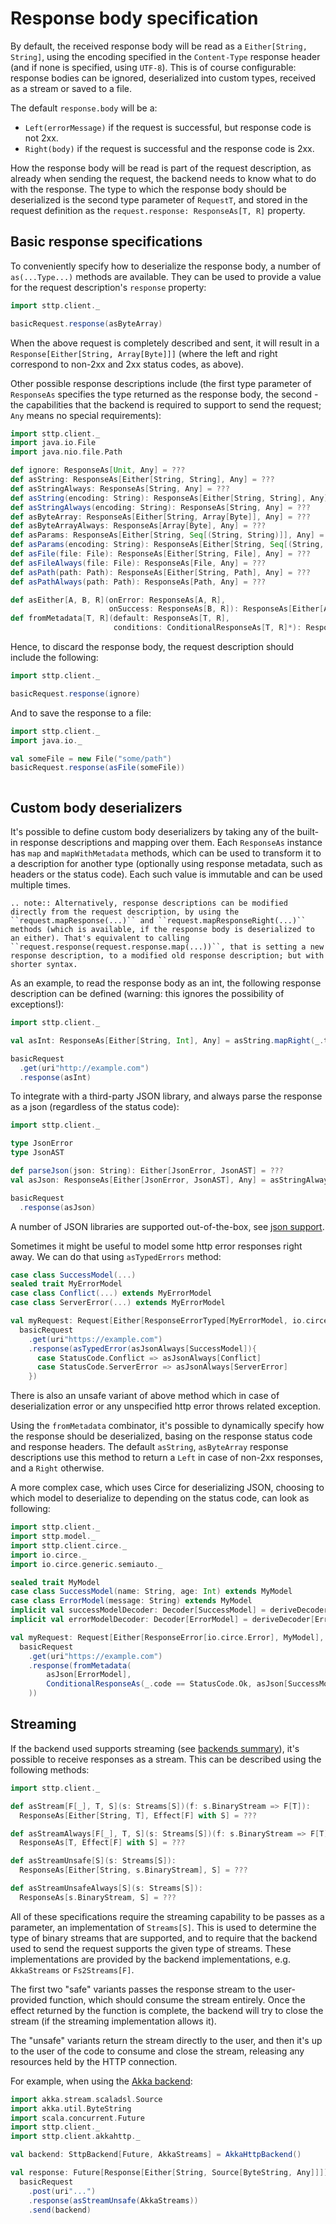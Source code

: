 # Response body specification

By default, the received response body will be read as a `Either[String, String]`, using the encoding specified in the `Content-Type` response header (and if none is specified, using `UTF-8`). This is of course configurable: response bodies can be ignored, deserialized into custom types, received as a stream or saved to a file.

The default `response.body` will be a:

* `Left(errorMessage)` if the request is successful, but response code is not 2xx.
* `Right(body)` if the request is successful and the response code is 2xx.

How the response body will be read is part of the request description, as already when sending the request, the backend needs to know what to do with the response. The type to which the response body should be deserialized is the second type parameter of `RequestT`, and stored in the request definition as the `request.response: ResponseAs[T, R]` property.

## Basic response specifications

To conveniently specify how to deserialize the response body, a number of `as(...Type...)` methods are available. They can be used to provide a value for the request description's `response` property:

```scala
import sttp.client._

basicRequest.response(asByteArray)
```

When the above request is completely described and sent, it will result in a `Response[Either[String, Array[Byte]]]` (where the left and right correspond to non-2xx and 2xx status codes, as above). 

Other possible response descriptions include (the first type parameter of `ResponseAs` specifies the type returned as the response body, the second - the capabilities that the backend is required to support to send the request; `Any` means no special requirements):

```scala
import sttp.client._
import java.io.File
import java.nio.file.Path

def ignore: ResponseAs[Unit, Any] = ???
def asString: ResponseAs[Either[String, String], Any] = ???
def asStringAlways: ResponseAs[String, Any] = ???
def asString(encoding: String): ResponseAs[Either[String, String], Any] = ???
def asStringAlways(encoding: String): ResponseAs[String, Any] = ???
def asByteArray: ResponseAs[Either[String, Array[Byte]], Any] = ???
def asByteArrayAlways: ResponseAs[Array[Byte], Any] = ???
def asParams: ResponseAs[Either[String, Seq[(String, String)]], Any] = ???
def asParams(encoding: String): ResponseAs[Either[String, Seq[(String, String)]], Any] = ???
def asFile(file: File): ResponseAs[Either[String, File], Any] = ???
def asFileAlways(file: File): ResponseAs[File, Any] = ???
def asPath(path: Path): ResponseAs[Either[String, Path], Any] = ???
def asPathAlways(path: Path): ResponseAs[Path, Any] = ???

def asEither[A, B, R](onError: ResponseAs[A, R], 
                      onSuccess: ResponseAs[B, R]): ResponseAs[Either[A, B], R] = ???
def fromMetadata[T, R](default: ResponseAs[T, R], 
                       conditions: ConditionalResponseAs[T, R]*): ResponseAs[T, R] = ???
```

Hence, to discard the response body, the request description should include the following:

```scala
import sttp.client._

basicRequest.response(ignore)
```   

And to save the response to a file:

```scala
import sttp.client._
import java.io._

val someFile = new File("some/path")
basicRequest.response(asFile(someFile))
```

```note:: As the handling of response is specified upfront, there's no need to "consume" the response body. It can be safely discarded if not needed.

```

## Custom body deserializers

It's possible to define custom body deserializers by taking any of the built-in response descriptions and mapping over them. Each `ResponseAs` instance has `map` and `mapWithMetadata` methods, which can be used to transform it to a description for another type (optionally using response metadata, such as headers or the status code). Each such value is immutable and can be used multiple times.

```eval_rst
.. note:: Alternatively, response descriptions can be modified directly from the request description, by using the ``request.mapResponse(...)`` and ``request.mapResponseRight(...)`` methods (which is available, if the response body is deserialized to an either). That's equivalent to calling ``request.response(request.response.map(...))``, that is setting a new response description, to a modified old response description; but with shorter syntax.
```

As an example, to read the response body as an int, the following response description can be defined (warning: this ignores the possibility of exceptions!):

```scala
import sttp.client._

val asInt: ResponseAs[Either[String, Int], Any] = asString.mapRight(_.toInt)

basicRequest
  .get(uri"http://example.com")
  .response(asInt)
```

To integrate with a third-party JSON library, and always parse the response as a json (regardless of the status code):

```scala
import sttp.client._

type JsonError
type JsonAST

def parseJson(json: String): Either[JsonError, JsonAST] = ???
val asJson: ResponseAs[Either[JsonError, JsonAST], Any] = asStringAlways.map(parseJson)

basicRequest
  .response(asJson)
```

A number of JSON libraries are supported out-of-the-box, see [json support](../json.md).

Sometimes it might be useful to model some http error responses right away. We can do that using `asTypedErrors` method:
```scala
case class SuccessModel(...)
sealed trait MyErrorModel
case class Conflict(...) extends MyErrorModel
case class ServerError(...) extends MyErrorModel

val myRequest: Request[Either[ResponseErrorTyped[MyErrorModel, io.circe.Error], MyModel], Nothing] =
  basicRequest
    .get(uri"https://example.com")
    .response(asTypedError(asJsonAlways[SuccessModel]){
      case StatusCode.Conflict => asJsonAlways[Conflict]
      case StatusCode.ServerError => asJsonAlways[ServerError]
    })
```

There is also an unsafe variant of above method which in case of deserialization error or any unspecified http error throws related exception.

Using the `fromMetadata` combinator, it's possible to dynamically specify how the response should be deserialized, basing on the response status code and response headers. The default `asString`, `asByteArray` response descriptions use this method to return a `Left` in case of non-2xx responses, and a `Right` otherwise. 

A more complex case, which uses Circe for deserializing JSON, choosing to which model to deserialize to depending on the status code, can look as following:

```scala
import sttp.client._
import sttp.model._
import sttp.client.circe._
import io.circe._
import io.circe.generic.semiauto._

sealed trait MyModel
case class SuccessModel(name: String, age: Int) extends MyModel
case class ErrorModel(message: String) extends MyModel
implicit val successModelDecoder: Decoder[SuccessModel] = deriveDecoder[SuccessModel]
implicit val errorModelDecoder: Decoder[ErrorModel] = deriveDecoder[ErrorModel]

val myRequest: Request[Either[ResponseError[io.circe.Error], MyModel], Nothing] =
  basicRequest
    .get(uri"https://example.com")
    .response(fromMetadata(
        asJson[ErrorModel], 
        ConditionalResponseAs(_.code == StatusCode.Ok, asJson[SuccessModel])
    ))
```

## Streaming

If the backend used supports streaming (see [backends summary](../backends/summary.md)), it's possible to receive responses as a stream. This can be described using the following methods:

```scala
import sttp.client._

def asStream[F[_], T, S](s: Streams[S])(f: s.BinaryStream => F[T]): 
  ResponseAs[Either[String, T], Effect[F] with S] = ???

def asStreamAlways[F[_], T, S](s: Streams[S])(f: s.BinaryStream => F[T]): 
  ResponseAs[T, Effect[F] with S] = ???

def asStreamUnsafe[S](s: Streams[S]): 
  ResponseAs[Either[String, s.BinaryStream], S] = ???

def asStreamUnsafeAlways[S](s: Streams[S]): 
  ResponseAs[s.BinaryStream, S] = ???
```

All of these specifications require the streaming capability to be passes as a parameter, an implementation of `Streams[S]`. This is used to determine the type of binary streams that are supported, and to require that the backend used to send the request supports the given type of streams. These implementations are provided by the backend implementations, e.g. `AkkaStreams` or `Fs2Streams[F]`. 

The first two "safe" variants passes the response stream to the user-provided function, which should consume the stream entirely. Once the effect returned by the function is complete, the backend will try to close the stream (if the streaming implementation allows it).

The "unsafe" variants return the stream directly to the user, and then it's up to the user of the code to consume and close the stream, releasing any resources held by the HTTP connection.

For example, when using the [Akka backend](../backends/akka.md):

```scala
import akka.stream.scaladsl.Source
import akka.util.ByteString
import scala.concurrent.Future
import sttp.client._
import sttp.client.akkahttp._

val backend: SttpBackend[Future, AkkaStreams] = AkkaHttpBackend()

val response: Future[Response[Either[String, Source[ByteString, Any]]]] =
  basicRequest
    .post(uri"...")
    .response(asStreamUnsafe(AkkaStreams))
    .send(backend)
```
